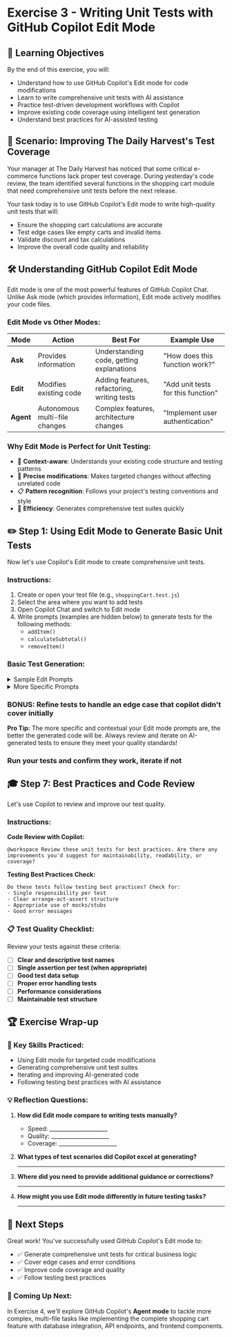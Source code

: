 # Exercise 3 - Writing Unit Tests with GitHub Copilot Edit Mode

## 🎯 Learning Objectives

By the end of this exercise, you will:
- Understand how to use GitHub Copilot's Edit mode for code modifications
- Learn to write comprehensive unit tests with AI assistance
- Practice test-driven development workflows with Copilot
- Improve existing code coverage using intelligent test generation
- Understand best practices for AI-assisted testing

## 🍎 Scenario: Improving The Daily Harvest's Test Coverage

Your manager at The Daily Harvest has noticed that some critical e-commerce functions lack proper test coverage. During yesterday's code review, the team identified several functions in the shopping cart module that need comprehensive unit tests before the next release.

Your task today is to use GitHub Copilot's Edit mode to write high-quality unit tests that will:
- Ensure the shopping cart calculations are accurate
- Test edge cases like empty carts and invalid items
- Validate discount and tax calculations
- Improve the overall code quality and reliability

## 🛠️ Understanding GitHub Copilot Edit Mode

Edit mode is one of the most powerful features of GitHub Copilot Chat. Unlike Ask mode (which provides information), Edit mode actively modifies your code files.

### Edit Mode vs Other Modes:

| Mode | Action | Best For | Example Use |
|------|---------|----------|-------------|
| **Ask** | Provides information | Understanding code, getting explanations | "How does this function work?" |
| **Edit** | Modifies existing code | Adding features, refactoring, writing tests | "Add unit tests for this function" |
| **Agent** | Autonomous multi-file changes | Complex features, architecture changes | "Implement user authentication" |

### Why Edit Mode is Perfect for Unit Testing:
- 🎯 **Context-aware**: Understands your existing code structure and testing patterns
- 🔧 **Precise modifications**: Makes targeted changes without affecting unrelated code
- 📋 **Pattern recognition**: Follows your project's testing conventions and style
- 🚀 **Efficiency**: Generates comprehensive test suites quickly

## ✏️ Step 1: Using Edit Mode to Generate Basic Unit Tests

Now let's use Copilot's Edit mode to create comprehensive unit tests.

### Instructions:
1. Create or open your test file (e.g., `shoppingCart.test.js`)
2. Select the area where you want to add tests
3. Open Copilot Chat and switch to Edit mode
4. Write prompts (examples are hidden below) to generate tests for the following methods:
    - `addItem()`
    - `calculateSubtotal()`
    - `removeItem()`

### Basic Test Generation:

<details>
  <summary>Sample Edit Prompts</summary>

  ```
  Generate comprehensive unit tests for the ShoppingCart class. Include tests for adding items, calculating subtotals, and edge cases like empty carts.
  ```

</details>

<details>
  <summary>More Specific Prompts</summary>

  ```
  Add unit tests for the addItem method that cover:
   - Adding a new item
   - Adding quantity to existing item
   - Adding multiple different items
  ```
  
  ```
  Create tests for the calculateSubtotal method including:
   - Empty cart should return 0
   - Single item calculation
   - Multiple items calculation
   - Items with different quantities
  ```

</details>

### BONUS: Refine tests to handle an edge case that copilot didn't cover initially

**Pro Tip:** The more specific and contextual your Edit mode prompts are, the better the generated code will be. Always review and iterate on AI-generated tests to ensure they meet your quality standards!

### Run your tests and confirm they work, iterate if not

## 🎓 Step 7: Best Practices and Code Review

Let's use Copilot to review and improve our test quality.

### Instructions:

**Code Review with Copilot:**

```
@workspace Review these unit tests for best practices. Are there any improvements you'd suggest for maintainability, readability, or coverage?
```

**Testing Best Practices Check:**

```
Do these tests follow testing best practices? Check for:
- Single responsibility per test
- Clear arrange-act-assert structure
- Appropriate use of mocks/stubs
- Good error messages
```

### 📋 Test Quality Checklist:
Review your tests against these criteria:
- [ ] **Clear and descriptive test names**
- [ ] **Single assertion per test (when appropriate)**
- [ ] **Good test data setup**
- [ ] **Proper error handling tests**
- [ ] **Performance considerations**
- [ ] **Maintainable test structure**

## 🏆 Exercise Wrap-up

### 🎯 Key Skills Practiced:
- Using Edit mode for targeted code modifications
- Generating comprehensive unit test suites
- Iterating and improving AI-generated code
- Following testing best practices with AI assistance

### 💡 Reflection Questions:
1. **How did Edit mode compare to writing tests manually?**
   - Speed: _____________________
   - Quality: _____________________
   - Coverage: _____________________

2. **What types of test scenarios did Copilot excel at generating?**
   _____________________________________

3. **Where did you need to provide additional guidance or corrections?**
   _____________________________________

4. **How might you use Edit mode differently in future testing tasks?**
   _____________________________________


## 🚀 Next Steps

Great work! You've successfully used GitHub Copilot's Edit mode to:
- ✅ Generate comprehensive unit tests for critical business logic
- ✅ Cover edge cases and error conditions
- ✅ Improve code coverage and quality
- ✅ Follow testing best practices

### 🔮 Coming Up Next:
In Exercise 4, we'll explore GitHub Copilot's **Agent mode** to tackle more complex, multi-file tasks like implementing the complete shopping cart feature with database integration, API endpoints, and frontend components.